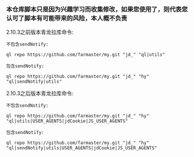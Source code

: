 ### 本仓库脚本只是因为兴趣学习而收集修改，如果您使用了，则代表您认可了脚本有可能带来的风险，本人概不负责                                       

2.10.3之前版本青龙拉库命令:

	不包含sendNotify:

	ql repo https://github.com/farmaster/my.git "jd_" "ql|utils"

	包含sendNotify:

	ql repo https://github.com/farmaster/my.git "jd_" "hy" "ql|sendNotify|utils"


2.10.3之后版本青龙拉库命令:

	不包含sendNotify:

	ql repo https://github.com/farmaster/my.git "jd_" "hy" "ql|utils|USER_AGENTS|jdCookie|JS_USER_AGENTS"

	包含sendNotify:

	ql repo https://github.com/farmaster/my.git "jd_" "hy" "ql|sendNotify|utils|USER_AGENTS|jdCookie|JS_USER_AGENTS"
	
